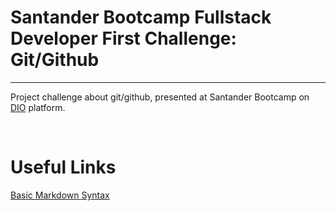 <h1>Santander Bootcamp Fullstack Developer First Challenge: Git/Github</h1>
<hr/>
<p>Project challenge about git/github, presented at Santander Bootcamp on <a href="https://web.dio.me/home">DIO</a> platform.</p>
<br/>
<h1>Useful Links</h1>
<a href="https://www.markdownguide.org/basic-syntax/" target="_blank">Basic Markdown Syntax</a>
